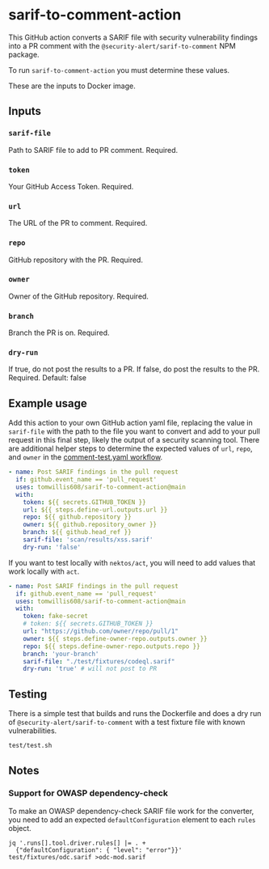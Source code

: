 # sarif-to-comment-action

This GitHub action converts a SARIF file with security vulnerability findings
into a PR comment with the `@security-alert/sarif-to-comment` NPM package.

To run `sarif-to-comment-action` you must determine these values.

These are the inputs to Docker image.

## Inputs

### `sarif-file`

Path to SARIF file to add to PR comment.
Required.

### `token`

Your GitHub Access Token.
Required.

### `url`

The URL of the PR to comment.
Required.

### `repo`

GitHub repository with the PR.
Required.

### `owner`

Owner of the GitHub repository.
Required.

### `branch`

Branch the PR is on.
Required.

### `dry-run`

If true, do not post the results to a PR. If false, do post the results to the PR.
Required.
Default: false

## Example usage

Add this action to your own GitHub action yaml file, replacing the value in
`sarif-file` with the path to the file you want to convert
and add to your pull request in this final step, likely the output of a
security scanning tool.  There are additional helper steps to determine
the expected values of `url`, `repo`, and `owner` in the
[comment-test.yaml workflow](./.github/workflow/comment-test.yaml).

```yaml
- name: Post SARIF findings in the pull request
  if: github.event_name == 'pull_request'
  uses: tomwillis608/sarif-to-comment-action@main
  with:
    token: ${{ secrets.GITHUB_TOKEN }}
    url: ${{ steps.define-url.outputs.url }}
    repo: ${{ github.repository }}
    owner: ${{ github.repository_owner }}
    branch: ${{ github.head_ref }}
    sarif-file: 'scan/results/xss.sarif'
    dry-run: 'false'
```

If you want to test locally with `nektos/act`, you will need to add
values that work locally with `act`.

```yaml
- name: Post SARIF findings in the pull request
  if: github.event_name == 'pull_request'
  uses: tomwillis608/sarif-to-comment-action@main
  with:
    token: fake-secret
    # token: ${{ secrets.GITHUB_TOKEN }}
    url: "https://github.com/owner/repo/pull/1"
    owner: ${{ steps.define-owner-repo.outputs.owner }}
    repo: ${{ steps.define-owner-repo.outputs.repo }}
    branch: 'your-branch'
    sarif-file: "./test/fixtures/codeql.sarif"
    dry-run: 'true' # will not post to PR
```

## Testing

There is a simple test that builds and runs the Dockerfile and does a dry run of
`@security-alert/sarif-to-comment` with a test fixture file with known vulnerabilities.

```console
test/test.sh
```

## Notes

### Support for OWASP dependency-check

To make an OWASP dependency-check SARIF file work for the converter,
you need to add an expected `defaultConfiguration` element to each `rules` object.

```console
jq '.runs[].tool.driver.rules[] |= . +
  {"defaultConfiguration": { "level": "error"}}' test/fixtures/odc.sarif >odc-mod.sarif
```
